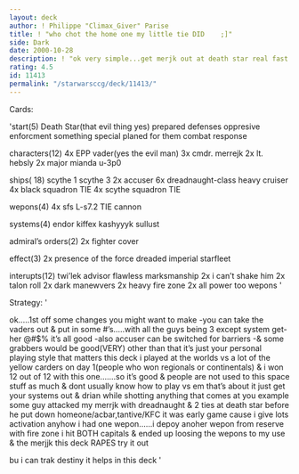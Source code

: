 ```yaml
---
layout: deck
author: ! Philippe "Climax_Giver" Parise
title: ! "who chot the home one my little tie DID	 ;]"
side: Dark
date: 2000-10-28
description: ! "ok very simple...get merjk out at death star real fast & just get your systems....then drain like mad & shoot down anything come at you.........it works trust me i’m not a bad player & it’s not lost a  game yetP.S. try & avoid battles at all c"
rating: 4.5
id: 11413
permalink: "/starwarsccg/deck/11413/"
---
```

Cards: 

'start(5)
Death Star(that evil thing yes)
prepared defenses
oppresive enforcment
something special planed for them
combat response

characters(12)
4x EPP vader(yes the evil man)
3x cmdr. merrejk
2x lt. hebsly
2x major mianda
u-3p0

ships( 18)
scythe 1
scythe 3
2x accuser
6x dreadnaught-class heavy cruiser
4x black squadron TIE
4x scythe squadron TIE

wepons(4)
4x sfs L-s7.2 TIE cannon

systems(4)
endor
kiffex
kashyyyk
sullust

admiral’s orders(2)
2x fighter cover

effect(3)
2x presence of the force
dreaded imperial starfleet

interupts(12)
twi’lek advisor
flawless marksmanship
2x i can’t shake him
2x talon roll
2x dark manewvers
2x heavy fire zone
2x all power too wepons
'

Strategy: '

ok.....1st off some changes you might want to make
-you can take the vaders out & put in some #’s.....with all the guys being 3 except  system get-her @#$% it’s all good
-also accuser can be switched for barriers
-& some grabbers would be good(VERY)
other than that it’s just your personal playing style that matters this deck i played at the worlds vs a lot of the yellow carders on day 1(people who won regionals or continentals)
& i won 12 out of 12 with this one.......so it’s good & people are not used to this space stuff as much & dont usually know how to play vs em
that’s about it just get your systems out & drian while shotting anything that comes at you
example 
some guy attacked my merrjk with dreadnaught & 2 ties at death star before
he put down homeone/acbar,tantive/KFC
it was early game cause i give lots activation
anyhow i had one wepon......i depoy anoher wepon from reserve with fire zone
i hit BOTH capitals & ended up loosing the wepons to my use & the merjjk
this deck RAPES try it out

bu i can trak destiny	 it helps in this deck
'
